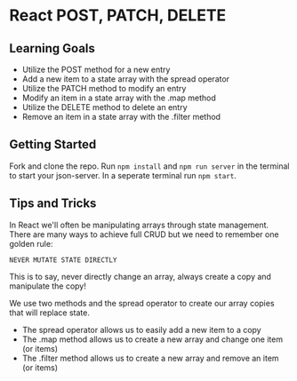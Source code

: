 # React POST, PATCH, DELETE

## Learning Goals

- Utilize the POST method for a new entry
- Add a new item to a state array with the spread operator
- Utilize the PATCH method to modify an entry
- Modify an item in a state array with the .map method
- Utilize the DELETE method to delete an entry
- Remove an item in a state array with the .filter method

## Getting Started

Fork and clone the repo. Run `npm install` and `npm run server` in the terminal
to start your json-server. In a seperate terminal run `npm start`.

## Tips and Tricks

In React we'll often be manipulating arrays through state management. There are
many ways to achieve full CRUD but we need to remember one golden rule:

```
NEVER MUTATE STATE DIRECTLY
```

This is to say, never directly change an array, always create a copy and
manipulate the copy!

We use two methods and the spread operator to create our array copies that will
replace state.

- The spread operator allows us to easily add a new item to a copy
- The .map method allows us to create a new array and change one item (or items)
- The .filter method allows us to create a new array and remove an item (or items)
